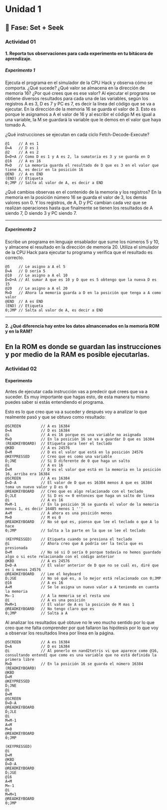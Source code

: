 # Unidad 1

## 🔎 Fase: Set + Seek

### Actividad 01
#### 1. Reporta tus observaciones para cada experimento en tu bitácora de aprendizaje.
##### Experimento 1
Ejecuta el programa en el simulador de la CPU Hack y observa cómo se comporta. ¿Qué sucede? ¿Qué valor se almacena en la dirección de memoria 16? ¿Por qué crees que es ese valor?
Al ejecutar el programa se obtiene diversos resultados para cada una de las variables, según los registros A es 3, D es 7 y PC es 7, es decir la línea del código que se va a ejecutar. En la dirección de la memoria 16 se guarda el valor de 3. Esto es porque le asignamos a A el valor de 16 y al escribir el código M es igual a una variable, la M se guardará la variable que le demos en el valor que haya tomado A. 

¿Qué instrucciones se ejecutan en cada ciclo Fetch-Decode-Execute?
~~~
@1    // A es 1
D=A   // D es 1
@2    // A es 2
D=D+A // Como D es 1 y A es 2, la sumatoria es 3 y se guarda en D
@16   // A es 16
M=D   // La memoria guarda el resultado de D que es 3 en el valor que tiene A, es decir en la posición 16
@END  // A es END
(END) // Etiqueta
0;JMP // Salta al valor de A, es decir a END
~~~
¿Qué cambios observas en el contenido de la memoria y los registros?
En la memoria en la posición número 16 se guarda el valor de 3, los demás valores son 0. Y los registros, de A, D y PC cambian cada vez que se realizan operaciones hasta que finalmente se tienen los resultados de A siendo 7, D siendo 3 y PC siendo 7.

---
##### Experimento 2
Escribe un programa en lenguaje ensablador que sume los números 5 y 10, y almacene el resultado en la dirección de memoria 20. Utiliza el simulador de la CPU Hack para ejecutar tu programa y verifica que el resultado es correcto.

~~~
@5    // Le asigno a A el 5
D=A   // D sería 5
@10   // Le asigno a A el 10
D=D+A // Al sumar A que es 10 y D que es 5 obtengo que la nueva D es 15
@20   // Le asigno a A el 20
M=D   // Ahora la memoria guarda a D en la posición que tenga a A como valor
@END  // A es END
(END) // Etiqueta
0;JMP // Salta al valor de A, es decir a END
~~~
---
#### 2. ¿Qué diferencia hay entre los datos almancenados en la memoria ROM y en la RAM?
En la ROM es donde se guardan las instrucciones y por medio de la RAM es posible ejecutarlas.
---
### Actividad 02
#### Experimento 
Antes de ejecutar cada instrucción vas a predecir qué crees que va a suceder. Es muy importante que hagas esto, de esta manera tu mismo puedes saber si estás entendiendo el programa.

Esto es lo que creo que va a suceder y después voy a analizar lo que realmente pasó y que se obtuvo como resultado:

~~~
@SCREEN         // A es 16384
D=A             // D es 16384
@i              // A es 16 porque es una variable no asignada
M=D             // En la posición 16 se va a guardar D que es 16384
(READKEYBOARD)  // Etiqueta para leer el teclado
@KBD            // A es 24576
D=M             // D es el valor que está en la posición 24576
@KEYPRESSED     // Creo que es como una variable
D;JNE           // Si D diferente de 0 que haga un salto
@i              // A es 16
D=M             // D es el valor que está en la memoria en la posición 16, arriba era 16384
@SCREEN         // A es 16384 
D=D-A           // El valor de D que es 16384 menos A que es 16384 toma un nuevo valor y D es 0 
@READKEYBOARD   // Creo que es algo relacionado con el teclado
D;JLE           // Si D es <= 0 entonces que haga un salto de linea
@i              // A es 16
M=M-1           // En la posición 16 se guarda el valor de la memoria menos 1, es decir 16485 menos 1 '''
A=M             // A ahora es una posición menos
M=0             // M es 0
@READKEYBOARD   // No sé qué es, pienso que lee el teclado o que A lo hace
0;JMP           // Salta a la parte en la que se lee el teclado

(KEYPRESSED)    // Etiqueta cuando se presiona el teclado
@i              // Ahora creo que A podría ser la tecla que es presionada
D=M             // No sé si D sería 0 porque todavía no hemos guardado algo o si este relacionado con el código anterior
@KBD            // A es 24576
D=D-A           // El valor anterior de D que no se cuál es, diré que es i menos 24576 
@READKEYBOARD   // Lee el keyboard
D;JGE           // No sé qué es, a lo mejor está relacionado con 0;JMP
@16             // A es 16
A=M             // Se le asigna un nuevo valor a A teniendo en cuenta la memoria
M=-1            // A la memoria se el resta uno
@i              // A es una posición
M=M+1           // El valor de A es la posición de M mas 1
@READKEYBOARD   // No tengo claro que es
0;JMP           // Salta a A
~~~
Al analizar los resultados qué obtuve no le veo mucho sentido por lo que creo que me falta comprender por qué fallaron las hipótesis por lo que voy a observar los resultados línea por línea en la página.

~~~
@SCREEN         // A es 16384
D=A             // D es 16384
@i              // Al ponerlo en nand2tetris vi que aparece como @16, consultando entendí que como es una variable que no está definida la primera libre
M=D             // En la posición 16 se guarda el número 16384
(READKEYBOARD)
@KBD
D=M
@KEYPRESSED
D;JNE
@i
D=M
@SCREEN
D=D-A
@READKEYBOARD
D;JLE
@i
M=M-1
A=M
M=0
@READKEYBOARD
0;JMP

(KEYPRESSED)
@i
D=M
@KBD
D=D-A
@READKEYBOARD
D;JGE
@16
A=M
M=-1
@i
M=M+1
@READKEYBOARD
0;JMP
~~~
















